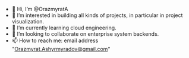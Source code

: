 - 👋 Hi, I’m @OrazmyratA
- 👀 I’m interested in building all kinds of projects, in particular in project visualization.
- 🌱 I’m currently learning cloud engineering.
- 💞️ I’m looking to collaborate on enterprise system backends.
- 📫 How to reach me: email address "Orazmyrat.Ashyrmyradov@gmail.com"

<!---
OrazmyratA/OrazmyratA is a ✨ special ✨ repository because its `README.md` (this file) appears on your GitHub profile.
You can click the Preview link to take a look at your changes.
--->
